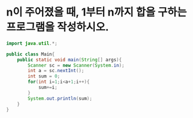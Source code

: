 # n이 주어졌을 때, 1부터 n까지 합을 구하는 프로그램을 작성하시오.

```java
import java.util.*;

public class Main{
    public static void main(String[] args){
        Scanner sc = new Scanner(System.in);
        int a = sc.nextInt();
        int sum = 0;
        for(int i=1;i<a+1;i++){
            sum+=i;
        }
        System.out.println(sum);
    }
}
```